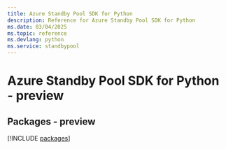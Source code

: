 ```yaml
---
title: Azure Standby Pool SDK for Python
description: Reference for Azure Standby Pool SDK for Python
ms.date: 03/04/2025
ms.topic: reference
ms.devlang: python
ms.service: standbypool
---
```

# Azure Standby Pool SDK for Python - preview
## Packages - preview
[!INCLUDE [packages](standby-pool-index.md)]
